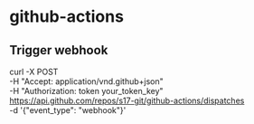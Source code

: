 # github-actions

## Trigger webhook

curl -X POST \
  -H "Accept: application/vnd.github+json" \
  -H "Authorization: token your_token_key" \
  https://api.github.com/repos/s17-git/github-actions/dispatches \
  -d '{"event_type": "webhook"}'